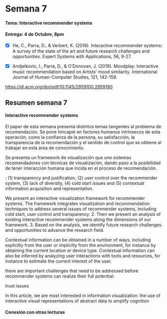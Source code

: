 # Semana 7

#### Tema: Interactive recommender systems
#### Entrega: 4 de Octubre, 8pm

- [x] He, C., Parra, D., & Verbert, K. (2016). Interactive recommender systems: A survey of the state of the art and future research challenges and opportunities. Expert Systems with Applications, 56, 9-27.

- [x] Andjelkovic, I., Parra, D., & O’Donovan, J. (2019). Moodplay: Interactive music recommendation based on Artists’ mood similarity. International Journal of Human-Computer Studies, 121, 142-159.

https://dl.acm.org/doi/pdf/10.1145/2959100.2959190

## Resumen semana 7

#### **Interactive recommender systems**

El paper de esta semana presenta distintos temas tangentes al problema de recomendación. Se pone hincapié en factores humanos intrínsecos de esta operación, como la confianza de la persona, su satisfacción, la transparencia de la recomendación y el sentido de control que se obtiene al trabajar en esta área de conocimiento.

Se presenta un framework de visualización que une sistemas recomendadores con técnicas de visualización, dando paso a la posibilidad de tener interacción humana que incida en el proceso de recomendación.



: (1) transparency and justification, (2) user control over the recommender system, (3) lack of
diversity, (4) cold start issues and (5) contextual information acquisition and representation.


We present an interactive visualization framework for recommender systems. The framework integrates visualization and
recommendation techniques to address several issues of recommender systems, including cold start, user control and
transparency.
2. Then we present an analysis of existing interactive recommender systems along the dimensions of our framework.
3. Based on the analysis, we identify future research challenges
and opportunities to advance the research field.



Contextual information can be obtained in a number of ways,
including explicitly from the user or implicitly from the environment, for instance by obtaining the current location or device type.
Contextual information can also be inferred by analyzing user interactions with tools and resources, for instance to estimate the
current interest of the user.


there are important challenges that need to
be addressed before recommender systems can realize their full
potential:


trust issues



In this article, we are most interested in information visualization: the use of interactive visual representations of abstract data
to amplify cognition

#### **Conexión con otras lecturas**